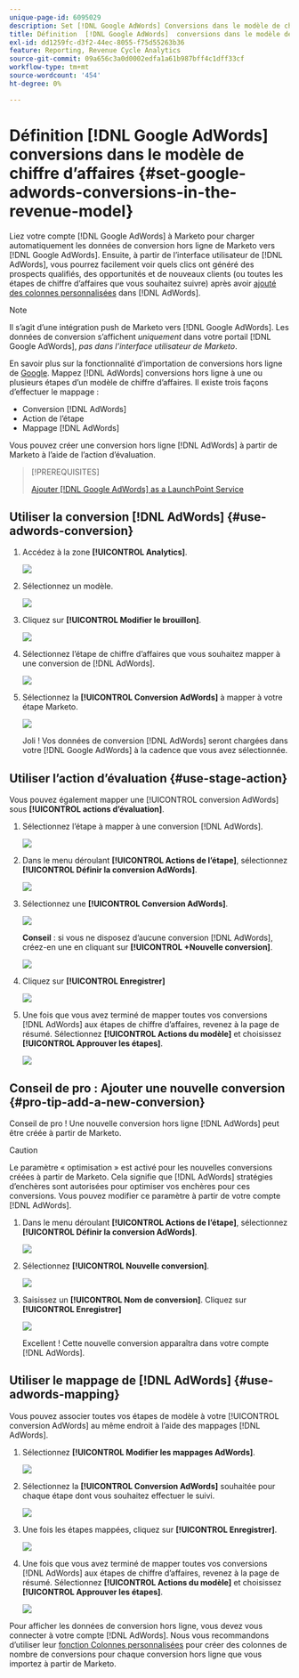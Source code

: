 ```yaml
---
unique-page-id: 6095029
description: Set [!DNL Google AdWords] Conversions dans le modèle de chiffre d’affaires - Documents Marketo - Documentation du produit
title: Définition  [!DNL Google AdWords]  conversions dans le modèle de chiffre d’affaires
exl-id: dd1259fc-d3f2-44ec-8055-f75d55263b36
feature: Reporting, Revenue Cycle Analytics
source-git-commit: 09a656c3a0d0002edfa1a61b987bff4c1dff33cf
workflow-type: tm+mt
source-wordcount: '454'
ht-degree: 0%

---
```


# Définition [!DNL Google AdWords] conversions dans le modèle de chiffre d’affaires {#set-google-adwords-conversions-in-the-revenue-model}

Liez votre compte [!DNL Google AdWords] à Marketo pour charger automatiquement les données de conversion hors ligne de Marketo vers [!DNL Google AdWords]. Ensuite, à partir de l’interface utilisateur de [!DNL AdWords], vous pourrez facilement voir quels clics ont généré des prospects qualifiés, des opportunités et de nouveaux clients (ou toutes les étapes de chiffre d’affaires que vous souhaitez suivre) après avoir [ajouté des colonnes personnalisées](https://support.google.com/adwords/answer/3073556) dans [!DNL AdWords].

>[!NOTE]
>
>Il s’agit d’une intégration push de Marketo vers [!DNL Google AdWords]. Les données de conversion s’affichent _uniquement_ dans votre portail [!DNL Google AdWords], _pas dans l’interface utilisateur de Marketo_.

En savoir plus sur la fonctionnalité d’importation de conversions hors ligne de [Google](https://support.google.com/adwords/answer/2998031?hl=en). Mappez [!DNL AdWords] conversions hors ligne à une ou plusieurs étapes d’un modèle de chiffre d’affaires. Il existe trois façons d’effectuer le mappage :

* Conversion [!DNL AdWords]
* Action de l’étape
* Mappage [!DNL AdWords]

Vous pouvez créer une conversion hors ligne [!DNL AdWords] à partir de Marketo à l’aide de l’action d’évaluation.

>[!PREREQUISITES]
>
>[Ajouter [!DNL Google AdWords] as a LaunchPoint Service](/help/marketo/product-docs/administration/additional-integrations/add-google-adwords-as-a-launchpoint-service.md)

## Utiliser la conversion [!DNL AdWords] {#use-adwords-conversion}

1. Accédez à la zone **[!UICONTROL Analytics]**.

   ![](assets/image2015-2-23-18-3a9-3a34.png)

1. Sélectionnez un modèle.

   ![](assets/image2015-2-23-18-3a3-3a12.png)

1. Cliquez sur **[!UICONTROL Modifier le brouillon]**.

   ![](assets/image2015-3-10-15-3a3-3a20.png)

1. Sélectionnez l’étape de chiffre d’affaires que vous souhaitez mapper à une conversion de [!DNL AdWords].

   ![](assets/image2015-2-26-16-3a40-3a2.png)

1. Sélectionnez la **[!UICONTROL Conversion AdWords]** à mapper à votre étape Marketo.

   ![](assets/image2015-2-26-16-3a46-3a15.png)

   Joli ! Vos données de conversion [!DNL AdWords] seront chargées dans votre [!DNL Google AdWords] à la cadence que vous avez sélectionnée.

## Utiliser l’action d’évaluation {#use-stage-action}

Vous pouvez également mapper une [!UICONTROL conversion AdWords] sous **[!UICONTROL actions d’évaluation]**.

1. Sélectionnez l’étape à mapper à une conversion [!DNL AdWords].

   ![](assets/image2015-2-26-16-3a40-3a2.png)

1. Dans le menu déroulant **[!UICONTROL Actions de l’étape]**, sélectionnez **[!UICONTROL Définir la conversion AdWords]**.

   ![](assets/image2015-2-26-16-3a52-3a24.png)

1. Sélectionnez une **[!UICONTROL Conversion AdWords]**.

   ![](assets/image2015-2-26-16-3a54-3a47.png)

   **Conseil** : si vous ne disposez d’aucune conversion [!DNL AdWords], créez-en une en cliquant sur **[!UICONTROL +Nouvelle conversion]**.

   ![](assets/image2015-2-26-21-3a22-3a10.png)

1. Cliquez sur **[!UICONTROL Enregistrer]**

   ![](assets/image2015-2-26-16-3a56-3a2.png)

1. Une fois que vous avez terminé de mapper toutes vos conversions [!DNL AdWords] aux étapes de chiffre d’affaires, revenez à la page de résumé. Sélectionnez **[!UICONTROL Actions du modèle]** et choisissez **[!UICONTROL Approuver les étapes]**.

   ![](assets/image2015-2-27-12-3a20-3a20.png)

## Conseil de pro : Ajouter une nouvelle conversion {#pro-tip-add-a-new-conversion}

Conseil de pro ! Une nouvelle conversion hors ligne [!DNL AdWords] peut être créée à partir de Marketo.

>[!CAUTION]
>
>Le paramètre « optimisation » est activé pour les nouvelles conversions créées à partir de Marketo. Cela signifie que [!DNL AdWords] stratégies d’enchères sont autorisées pour optimiser vos enchères pour ces conversions. Vous pouvez modifier ce paramètre à partir de votre compte [!DNL AdWords].

1. Dans le menu déroulant **[!UICONTROL Actions de l’étape]**, sélectionnez **[!UICONTROL Définir la conversion AdWords]**.

   ![](assets/image2015-2-26-16-3a52-3a24.png)

1. Sélectionnez **[!UICONTROL Nouvelle conversion]**.

   ![](assets/image2015-2-26-21-3a22-3a10.png)

1. Saisissez un **[!UICONTROL Nom de conversion]**. Cliquez sur **[!UICONTROL Enregistrer]**

   ![](assets/image2015-2-26-21-3a24-3a7.png)

   Excellent ! Cette nouvelle conversion apparaîtra dans votre compte [!DNL AdWords].

## Utiliser le mappage de [!DNL AdWords] {#use-adwords-mapping}

Vous pouvez associer toutes vos étapes de modèle à votre [!UICONTROL conversion AdWords] au même endroit à l’aide des mappages [!DNL AdWords].

1. Sélectionnez **[!UICONTROL Modifier les mappages AdWords]**.

   ![](assets/image2015-2-26-17-3a3-3a29.png)

1. Sélectionnez la **[!UICONTROL Conversion AdWords]** souhaitée pour chaque étape dont vous souhaitez effectuer le suivi.

   ![](assets/image2015-2-26-17-3a6-3a15.png)

1. Une fois les étapes mappées, cliquez sur **[!UICONTROL Enregistrer]**.

   ![](assets/image2015-2-26-17-3a7-3a48.png)

1. Une fois que vous avez terminé de mapper toutes vos conversions [!DNL AdWords] aux étapes de chiffre d’affaires, revenez à la page de résumé. Sélectionnez **[!UICONTROL Actions du modèle]** et choisissez **[!UICONTROL Approuver les étapes]**.

   ![](assets/image2015-2-27-12-3a20-3a20.png)

Pour afficher les données de conversion hors ligne, vous devez vous connecter à votre compte [!DNL AdWords]. Nous vous recommandons d’utiliser leur [fonction Colonnes personnalisées](https://support.google.com/adwords/answer/3073556) pour créer des colonnes de nombre de conversions pour chaque conversion hors ligne que vous importez à partir de Marketo.
